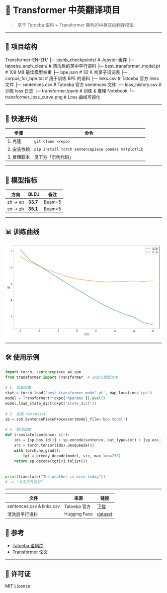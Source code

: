 # 🧠 Transformer 中英翻译项目  
> 基于 Tatoeba 语料 + Transformer 架构的中英双向翻译模型

---

## 📁 项目结构
Transformer-EN-ZH/
├─ ipynb_checkpoints/           # Jupyter 缓存
├─ tatoeba_enzh_clean/          # 清洗后的英中平行语料
├─ best_transformer_model.pt    # 109 MB 最佳模型权重
├─ bpe.json                     # 32 K 共享子词词表
├─ corpus_for_bpe.txt           # 用于训练 BPE 的语料
├─ links.csv                    # Tatoeba 官方 links 文件
├─ sentences.csv                # Tatoeba 官方 sentences 文件
├─ loss_history.csv             # 训练 loss 日志
├─ transformer.ipynb            # 训练 & 推理 Notebook
└─ transformer_loss_curve.png   # Loss 曲线可视化

---

## 🚀 快速开始
| 步骤 | 命令 |
|------|------|
| 1. 克隆 | `git clone <repo>` |
| 2. 安装依赖 | `pip install torch sentencepiece pandas matplotlib` |
| 3. 推理脚本 | 见下方「示例代码」 |

---

## 🎯 模型指标
| 方向 | BLEU | 备注 |
|------|------|------|
| zh → en | **33.7** | Beam=5 |
| en → zh | **35.1** | Beam=5 |

---

## 📊 训练曲线
![loss](.\transformer_loss_curve.png)

---

## 🛠 使用示例
```python
import torch, sentencepiece as spm
from transformer import Transformer  # 自定义模型文件

# 1. 加载权重
ckpt = torch.load('best_transformer_model.pt', map_location='cpu')
model = Transformer(**ckpt['hparams']).eval()
model.load_state_dict(ckpt['state_dict'])

# 2. 加载 tokenizer
sp = spm.SentencePieceProcessor(model_file='bpe.model')

# 3. 翻译函数
def translate(sentence: str):
    ids = [sp.bos_id()] + sp.encode(sentence, out_type=int) + [sp.eos_id()]
    src = torch.tensor(ids).unsqueeze(0)
    with torch.no_grad():
        tgt = greedy_decode(model, src, max_len=256)
    return sp.decode(tgt[0].tolist())


print(translate("The weather is nice today"))
# -> "今天天气真好"
```

---

| 文件                        | 来源           | 链接                                                       |
| ------------------------- | ------------ | -------------------------------------------------------- |
| sentences.csv & links.csv | Tatoeba 官方   | [下载](https://downloads.tatoeba.org/exports/)             |
| 清洗后平行语料                   | Hugging Face | [dataset](https://huggingface.co/datasets/tatoeba/en-zh) |



## 🔗 参考
- [Tatoeba 语料库](https://tatoeba.org/)
- [Transformer 论文](https://arxiv.org/abs/1706.03762)

---

## 📝 许可证
MIT License



